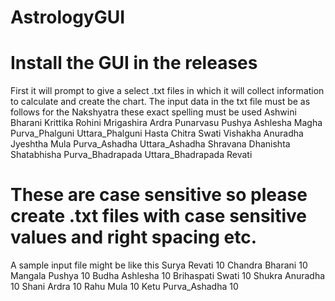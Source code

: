 # AstrologyGUI
# Install the GUI in the releases
First it will prompt to give a select .txt files in which it will collect information to calculate and create the chart.
The input data in the txt file must be as follows
for the Nakshyatra these exact spelling must be used
Ashwini
Bharani
Krittika
Rohini
Mrigashira
Ardra
Punarvasu
Pushya
Ashlesha
Magha
Purva_Phalguni
Uttara_Phalguni
Hasta
Chitra
Swati
Vishakha
Anuradha
Jyeshtha
Mula
Purva_Ashadha
Uttara_Ashadha
Shravana
Dhanishta
Shatabhisha
Purva_Bhadrapada
Uttara_Bhadrapada
Revati
# These are case sensitive so please create .txt files with case sensitive values and right spacing etc. 
A sample input file might be like this
Surya Revati 10
Chandra Bharani 10
Mangala Pushya 10
Budha Ashlesha 10
Brihaspati Swati 10
Shukra Anuradha 10
Shani Ardra 10
Rahu Mula 10
Ketu Purva_Ashadha 10